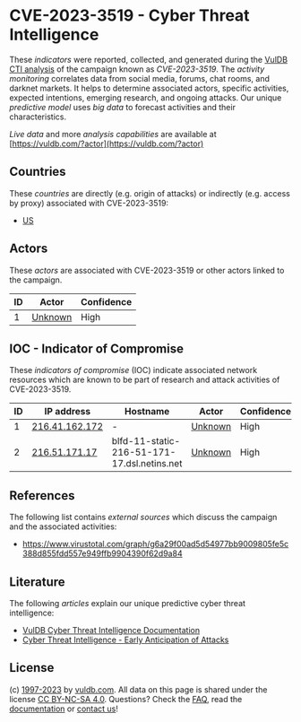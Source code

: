 # CVE-2023-3519 - Cyber Threat Intelligence

These _indicators_ were reported, collected, and generated during the [VulDB CTI analysis](https://vuldb.com/?kb.cti) of the campaign known as _CVE-2023-3519_. The _activity monitoring_ correlates data from social media, forums, chat rooms, and darknet markets. It helps to determine associated actors, specific activities, expected intentions, emerging research, and ongoing attacks. Our unique _predictive model_ uses _big data_ to forecast activities and their characteristics.

_Live data_ and more _analysis capabilities_ are available at [https://vuldb.com/?actor](https://vuldb.com/?actor)

## Countries

These _countries_ are directly (e.g. origin of attacks) or indirectly (e.g. access by proxy) associated with CVE-2023-3519:

* [US](https://vuldb.com/?country.us)

## Actors

These _actors_ are associated with CVE-2023-3519 or other actors linked to the campaign.

ID | Actor | Confidence
-- | ----- | ----------
1 | [Unknown](https://vuldb.com/?actor.unknown) | High

## IOC - Indicator of Compromise

These _indicators of compromise_ (IOC) indicate associated network resources which are known to be part of research and attack activities of CVE-2023-3519.

ID | IP address | Hostname | Actor | Confidence
-- | ---------- | -------- | ----- | ----------
1 | [216.41.162.172](https://vuldb.com/?ip.216.41.162.172) | - | [Unknown](https://vuldb.com/?actor.unknown) | High
2 | [216.51.171.17](https://vuldb.com/?ip.216.51.171.17) | blfd-11-static-216-51-171-17.dsl.netins.net | [Unknown](https://vuldb.com/?actor.unknown) | High

## References

The following list contains _external sources_ which discuss the campaign and the associated activities:

* https://www.virustotal.com/graph/g6a29f00ad5d54977bb9009805fe5c388d855fdd557e949ffb9904390f62d9a84

## Literature

The following _articles_ explain our unique predictive cyber threat intelligence:

* [VulDB Cyber Threat Intelligence Documentation](https://vuldb.com/?kb.cti)
* [Cyber Threat Intelligence - Early Anticipation of Attacks](https://www.scip.ch/en/?labs.20201022)

## License

(c) [1997-2023](https://vuldb.com/?kb.changelog) by [vuldb.com](https://vuldb.com/?kb.about). All data on this page is shared under the license [CC BY-NC-SA 4.0](https://creativecommons.org/licenses/by-nc-sa/4.0/). Questions? Check the [FAQ](https://vuldb.com/?kb.faq), read the [documentation](https://vuldb.com/?kb) or [contact us](https://vuldb.com/?contact)!
